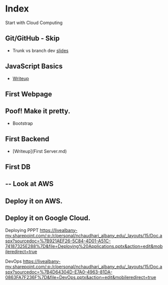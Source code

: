 # Index

Start with Cloud Computing 
## Git/GitHub - Skip
* Trunk vs branch dev [slides](https://livealbany-my.sharepoint.com/:p:/g/personal/nchaudhari_albany_edu/EZrRa4jJk0dEqXh9sJ49U2gB2V-kmY3YIpg8VUhS5juZJA?e=b0F6lM)

## JavaScript Basics
* [Writeup](./JS_Basics.md)

## First Webpage 
## Poof! Make it pretty.
* Bootstrap

## First Backend
* [Writeup](First Server.md)

## First DB
## -- Look at AWS
## Deploy it on AWS.
## Deploy it on Google Cloud.


Deploying PPPT
https://livealbany-my.sharepoint.com/:p:/r/personal/nchaudhari_albany_edu/_layouts/15/Doc.aspx?sourcedoc=%7B921AEF26-5C84-4D01-A51C-74187325E288%7D&file=Deploying%20Applications.pptx&action=edit&mobileredirect=true

DevOps
https://livealbany-my.sharepoint.com/:p:/r/personal/nchaudhari_albany_edu/_layouts/15/Doc.aspx?sourcedoc=%7B4D64304D-E7A0-4963-81DA-0863FA7F236F%7D&file=DevOps.pptx&action=edit&mobileredirect=true
